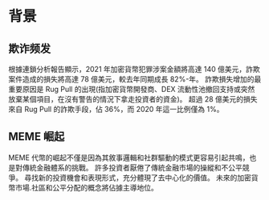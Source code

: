 # 背景

## 欺诈频发

根據連鎖分析報告顯示，2021 年加密貨幣犯罪涉案金額將高達 140 億美元，詐欺案件造成的損失將高達 78 億美元，較去年同期成長 82%-年。 詐欺損失增加的最重要原因是 Rug Pull 的出現(指加密貨幣開發商、DEX 流動性池撤回支持或突然放棄某個項目，在沒有警告的情況下拿走投資者的資金)。 超過 28 億美元的損失來自 Rug Pull 的詐欺手段，佔 36%，而 2020 年這一比例僅為 1%。

## MEME 崛起

MEME 代幣的崛起不僅是因為其敘事邏輯和社群驅動的模式更容易引起共鳴，也是對傳統金融體系的挑戰。 許多投資者厭倦了傳統金融市場的操縱和不公平競爭。 尋找新的投資機會和表現形式，充分體現了去中心化的價值。 未來的加密貨幣市場.社區和公平分配的概念將佔據主導地位。

